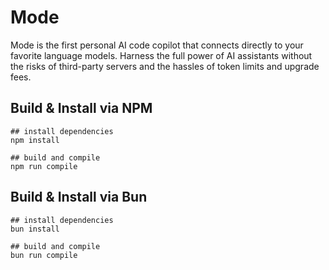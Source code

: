 # Mode

Mode is the first personal AI code copilot that connects directly to your favorite language models. Harness the full power of AI assistants without the risks of third-party servers and the hassles of token limits and upgrade fees.


## Build & Install via NPM
```
## install dependencies
npm install

## build and compile
npm run compile 
```

## Build & Install via Bun
```
## install dependencies
bun install

## build and compile
bun run compile 
```
